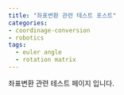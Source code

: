 ```yaml
---
title: "좌표변환 관련 테스트 포스트"
categories: 
- coordinage-conversion
- robotics
tags:
  - euler angle
  - rotation matrix
---
```


좌표변환 관련 테스트 페이지 입니다.
